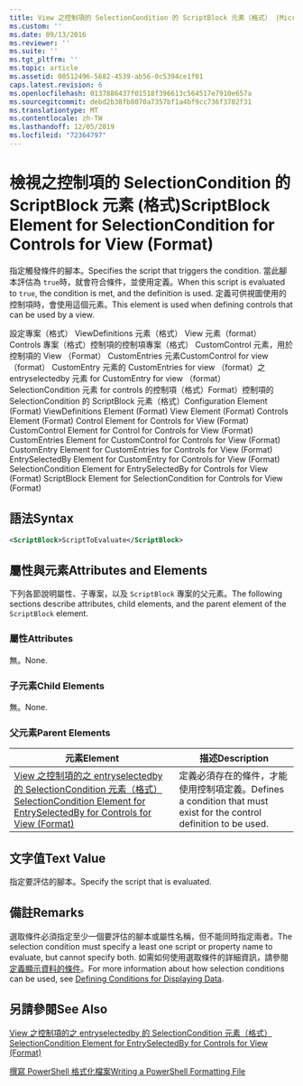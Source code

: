 ```yaml
---
title: View 之控制項的 SelectionCondition 的 ScriptBlock 元素（格式） |Microsoft Docs
ms.custom: ''
ms.date: 09/13/2016
ms.reviewer: ''
ms.suite: ''
ms.tgt_pltfrm: ''
ms.topic: article
ms.assetid: 08512496-5682-4539-ab56-0c5394ce1f01
caps.latest.revision: 6
ms.openlocfilehash: 0137886437f01518f396613c564517e7910e657a
ms.sourcegitcommit: debd2b38fb8070a7357bf1a4bf9cc736f3702f31
ms.translationtype: MT
ms.contentlocale: zh-TW
ms.lasthandoff: 12/05/2019
ms.locfileid: "72364797"
---
```

# <a name="scriptblock-element-for-selectioncondition-for-controls-for-view-format"></a><span data-ttu-id="59653-102">檢視之控制項的 SelectionCondition 的 ScriptBlock 元素 (格式)</span><span class="sxs-lookup"><span data-stu-id="59653-102">ScriptBlock Element for SelectionCondition for Controls for View (Format)</span></span>

<span data-ttu-id="59653-103">指定觸發條件的腳本。</span><span class="sxs-lookup"><span data-stu-id="59653-103">Specifies the script that triggers the condition.</span></span> <span data-ttu-id="59653-104">當此腳本評估為 `true`時，就會符合條件，並使用定義。</span><span class="sxs-lookup"><span data-stu-id="59653-104">When this script is evaluated to `true`, the condition is met, and the definition is used.</span></span> <span data-ttu-id="59653-105">定義可供視圖使用的控制項時，會使用這個元素。</span><span class="sxs-lookup"><span data-stu-id="59653-105">This element is used when defining controls that can be used by a view.</span></span>

<span data-ttu-id="59653-106">設定專案（格式） ViewDefinitions 元素（格式） View 元素（format） Controls 專案（格式）控制項的控制項專案（格式） CustomControl 元素，用於控制項的 View （Format） CustomEntries 元素CustomControl for view （format） CustomEntry 元素的 CustomEntries for view （format）之 entryselectedby 元素 for CustomEntry for view （format） SelectionCondition 元素 for controls 的控制項（格式）Format）控制項的 SelectionCondition 的 ScriptBlock 元素（格式）</span><span class="sxs-lookup"><span data-stu-id="59653-106">Configuration Element (Format) ViewDefinitions Element (Format) View Element (Format) Controls Element (Format) Control Element for Controls for View (Format) CustomControl Element for Control for Controls for View (Format) CustomEntries Element for CustomControl for Controls for View (Format) CustomEntry Element for CustomEntries for Controls for View (Format) EntrySelectedBy Element for CustomEntry for Controls for View (Format) SelectionCondition Element for EntrySelectedBy for Controls for View (Format) ScriptBlock Element for SelectionCondition for Controls for View (Format)</span></span>

## <a name="syntax"></a><span data-ttu-id="59653-107">語法</span><span class="sxs-lookup"><span data-stu-id="59653-107">Syntax</span></span>

```xml
<ScriptBlock>ScriptToEvaluate</ScriptBlock>
```

## <a name="attributes-and-elements"></a><span data-ttu-id="59653-108">屬性與元素</span><span class="sxs-lookup"><span data-stu-id="59653-108">Attributes and Elements</span></span>

<span data-ttu-id="59653-109">下列各節說明屬性、子專案，以及 `ScriptBlock` 專案的父元素。</span><span class="sxs-lookup"><span data-stu-id="59653-109">The following sections describe attributes, child elements, and the parent element of the `ScriptBlock` element.</span></span>

### <a name="attributes"></a><span data-ttu-id="59653-110">屬性</span><span class="sxs-lookup"><span data-stu-id="59653-110">Attributes</span></span>

<span data-ttu-id="59653-111">無。</span><span class="sxs-lookup"><span data-stu-id="59653-111">None.</span></span>

### <a name="child-elements"></a><span data-ttu-id="59653-112">子元素</span><span class="sxs-lookup"><span data-stu-id="59653-112">Child Elements</span></span>

<span data-ttu-id="59653-113">無。</span><span class="sxs-lookup"><span data-stu-id="59653-113">None.</span></span>

### <a name="parent-elements"></a><span data-ttu-id="59653-114">父元素</span><span class="sxs-lookup"><span data-stu-id="59653-114">Parent Elements</span></span>

|<span data-ttu-id="59653-115">元素</span><span class="sxs-lookup"><span data-stu-id="59653-115">Element</span></span>|<span data-ttu-id="59653-116">描述</span><span class="sxs-lookup"><span data-stu-id="59653-116">Description</span></span>|
|-------------|-----------------|
|[<span data-ttu-id="59653-117">View 之控制項的之 entryselectedby 的 SelectionCondition 元素（格式）</span><span class="sxs-lookup"><span data-stu-id="59653-117">SelectionCondition Element for EntrySelectedBy for Controls for View (Format)</span></span>](./selectioncondition-element-for-entryselectedby-for-controls-for-view-format.md)|<span data-ttu-id="59653-118">定義必須存在的條件，才能使用控制項定義。</span><span class="sxs-lookup"><span data-stu-id="59653-118">Defines a condition that must exist for the control definition to be used.</span></span>|

## <a name="text-value"></a><span data-ttu-id="59653-119">文字值</span><span class="sxs-lookup"><span data-stu-id="59653-119">Text Value</span></span>

<span data-ttu-id="59653-120">指定要評估的腳本。</span><span class="sxs-lookup"><span data-stu-id="59653-120">Specify the script that is evaluated.</span></span>

## <a name="remarks"></a><span data-ttu-id="59653-121">備註</span><span class="sxs-lookup"><span data-stu-id="59653-121">Remarks</span></span>

<span data-ttu-id="59653-122">選取條件必須指定至少一個要評估的腳本或屬性名稱，但不能同時指定兩者。</span><span class="sxs-lookup"><span data-stu-id="59653-122">The selection condition must specify a least one script or property name to evaluate, but cannot specify both.</span></span> <span data-ttu-id="59653-123">如需如何使用選取條件的詳細資訊，請參閱[定義顯示資料的條件](./defining-conditions-for-displaying-data.md)。</span><span class="sxs-lookup"><span data-stu-id="59653-123">For more information about how selection conditions can be used, see [Defining Conditions for Displaying Data](./defining-conditions-for-displaying-data.md).</span></span>

## <a name="see-also"></a><span data-ttu-id="59653-124">另請參閱</span><span class="sxs-lookup"><span data-stu-id="59653-124">See Also</span></span>

[<span data-ttu-id="59653-125">View 之控制項的之 entryselectedby 的 SelectionCondition 元素（格式）</span><span class="sxs-lookup"><span data-stu-id="59653-125">SelectionCondition Element for EntrySelectedBy for Controls for View (Format)</span></span>](./selectioncondition-element-for-entryselectedby-for-controls-for-view-format.md)

[<span data-ttu-id="59653-126">撰寫 PowerShell 格式化檔案</span><span class="sxs-lookup"><span data-stu-id="59653-126">Writing a PowerShell Formatting File</span></span>](./writing-a-powershell-formatting-file.md)
